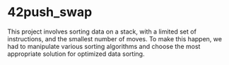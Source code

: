 # 42push_swap

This project involves sorting data on a stack, with a limited set of instructions, and the smallest number of moves. To make this happen, we had to manipulate various sorting algorithms and choose the most appropriate solution for optimized data sorting.
